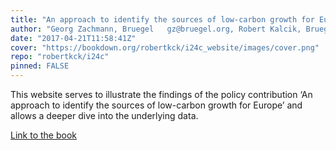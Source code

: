 ```yaml
---
title: "An approach to identify the sources of low-carbon growth for Europe"
author: "Georg Zachmann, Bruegel   gz@bruegel.org, Robert Kalcik, Bruegel   robert.kalcik@bruegel.org"
date: "2017-04-21T11:58:41Z"
cover: "https://bookdown.org/robertkck/i24c_website/images/cover.png"
repo: "robertkck/i24c"
pinned: FALSE
---
```


This website serves to illustrate the findings of the policy contribution ‘An approach to identify the sources of low-carbon growth for Europe’ and allows a deeper dive into the underlying data.

[Link to the book](https://bookdown.org/robertkck/i24c_website/)
